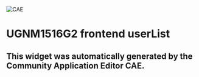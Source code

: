![CAE](https://github.com/CAE-Community-Application-Editor/application-UGNM1516G2-app/blob/gh-pages/frontendComponent-UGNM1516G2-frontend-userList/img/logo.png)  

UGNM1516G2 frontend userList
===================


This widget was automatically generated by the Community Application Editor CAE.  
---------------
